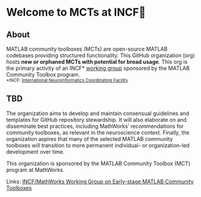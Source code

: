 # Welcome to MCTs at INCF👋 

## About 
MATLAB community toolboxes (MCTs) are open-source MATLAB codebases providing structured functionality. This GitHub organization (org) hosts **new or orphaned MCTs with potential for broad usage**. This org is the primary activity of an INCF* [working group](https://www.incf.org/sig/incfmathworks-working-group-early-stage-matlab-community-toolboxes) sponsored by the MATLAB Community Toolbox program.   
<sub>*INCF: [International Neuroinformatics Coordinating Facility](https://www.incf.org/)</sub>

## TBD
The organization aims to develop and maintain consensual guidelines and templates for GitHub repository stewardship. It will also elaborate on and disseminate best practices, including MathWorks’ recommendations for community toolboxes, as relevant in the neuroscience context. Finally, the organization aspires that many of the selected MATLAB community toolboxes will transition to more permanent individual- or organization-led development over time. 

This organization is sponsored by the MATLAB Community Toolbox (MCT) program at MathWorks.

Links:
[ INCF/MathWorks Working Group on Early-stage MATLAB Community Toolboxes ](https://www.incf.org/sig/incfmathworks-working-group-early-stage-matlab-community-toolboxes)
